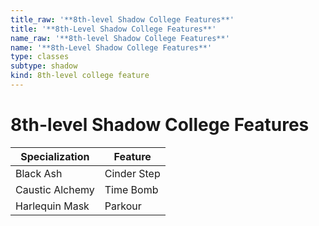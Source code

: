 ```yaml
---
title_raw: '**8th-level Shadow College Features**'
title: '**8th-Level Shadow College Features**'
name_raw: '**8th-level Shadow College Features**'
name: '**8th-Level Shadow College Features**'
type: classes
subtype: shadow
kind: 8th-level college feature
---
```


# **8th-level Shadow College Features**

| Specialization  | Feature     |
| --------------- | ----------- |
| Black Ash       | Cinder Step |
| Caustic Alchemy | Time Bomb   |
| Harlequin Mask  | Parkour     |
